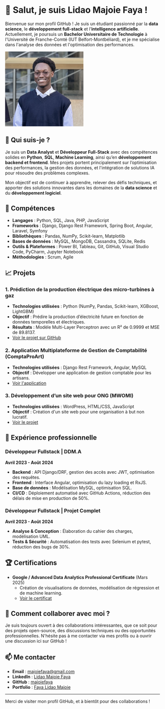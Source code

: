 # 👋 Salut, je suis Lidao Majoie Faya !

Bienvenue sur mon profil GitHub ! Je suis un étudiant passionné par la **data science**, le **développement full-stack** et l’**intelligence artificielle**. Actuellement, je poursuis un **Bachelor Universitaire de Technologie** à l'Université de Franche-Comté (IUT Belfort-Montbéliard), et je me spécialise dans l'analyse des données et l'optimisation des performances.

![Ma photo](https://github.com/majoiefaya/majoiefaya/blob/main/assets/my_picture.png?raw=true)

## 🚀 Qui suis-je ?

Je suis un **Data Analyst** et **Développeur Full-Stack** avec des compétences solides en **Python**, **SQL**, **Machine Learning**, ainsi qu’en **développement backend et frontend**. Mes projets portent principalement sur l’optimisation des performances, la gestion des données, et l'intégration de solutions IA pour résoudre des problèmes complexes.

Mon objectif est de continuer à apprendre, relever des défis techniques, et apporter des solutions innovantes dans les domaines de la **data science** et du **développement logiciel**.

## 💼 Compétences

- **Langages** : Python, SQL, Java, PHP, JavaScript
- **Frameworks** : Django, Django Rest Framework, Spring Boot, Angular, Laravel, Symfony
- **Bibliothèques** : Pandas, NumPy, Scikit-learn, Matplotlib
- **Bases de données** : MySQL, MongoDB, Cassandra, SQLite, Redis
- **Outils & Plateformes** : Power BI, Tableau, Git, GitHub, Visual Studio Code, PyCharm, Jupyter Notebook
- **Méthodologies** : Scrum, Agile

## 📈 Projets

### 1. **Prédiction de la production électrique des micro-turbines à gaz**  
   - **Technologies utilisées** : Python (NumPy, Pandas, Scikit-learn, XGBoost, LightGBM)
   - **Objectif** : Prédire la production d’électricité future en fonction de données temporelles et électriques.  
   - **Résultats** : Modèle Multi-Layer Perceptron avec un R² de 0.9999 et MSE de 89.8137.  
   - [Voir le projet sur GitHub](https://github.com/majoiefaya/Prediction_de_la_Production-electrique_des_Micro_Turbines_a_gaz)

### 2. **Application Multiplateforme de Gestion de Comptabilité (ComptaProArt)**  
   - **Technologies utilisées** : Django Rest Framework, Angular, MySQL
   - **Objectif** : Développer une application de gestion comptable pour les artisans.  
   - [Voir l'application](https://app.comptaproart.com/#/)

### 3. **Développement d’un site web pour ONG (MWOMI)**  
   - **Technologies utilisées** : WordPress, HTML/CSS, JavaScript
   - **Objectif** : Création d'un site web pour une organisation à but non lucratif.  
   - [Voir le projet](https://mwowmi.com/)

## 🎯 Expérience professionnelle

### Développeur Fullstack | **DDM.A**  
   **Avril 2023 - Août 2024**  
   - **Backend** : API Django/DRF, gestion des accès avec JWT, optimisation des requêtes.  
   - **Frontend** : Interface Angular, optimisation du lazy loading et RxJS.  
   - **Base de données** : Modélisation MySQL, optimisation SQL.  
   - **CI/CD** : Déploiement automatisé avec GitHub Actions, réduction des délais de mise en production de 50%.

### Développeur Fullstack | **Projet Complet**  
   **Avril 2023 - Août 2024**  
   - **Analyse & Conception** : Élaboration du cahier des charges, modélisation UML.  
   - **Tests & Sécurité** : Automatisation des tests avec Selenium et pytest, réduction des bugs de 30%.

## 🏆 Certifications

- **Google / Advanced Data Analytics Professional Certificate** (Mars 2025)
  - Création de visualisations de données, modélisation de régression et de machine learning.
  - [Voir le certificat](https://www.credly.com/badges/26cfa855-c189-4809-aa98-8c137b093e4e/public_url)

## 🤝 Comment collaborer avec moi ?

Je suis toujours ouvert à des collaborations intéressantes, que ce soit pour des projets open-source, des discussions techniques ou des opportunités professionnelles. N'hésite pas à me contacter via mes profils ou à ouvrir une discussion ici sur GitHub !

## 📫 Me contacter

- **Email** : majoiefaya@gmail.com  
- **LinkedIn** : [Lidao Majoie Faya](https://www.linkedin.com/in/lidao-majoie-faya-064ba622a/)  
- **GitHub** : [majoiefaya](https://github.com/majoiefaya)  
- **Portfolio** : [Faya Lidao Majoie](https://majoiefaya.github.io/Portfolio-Lidao-Majoie-Faya/)

---

Merci de visiter mon profil GitHub, et à bientôt pour des collaborations !
